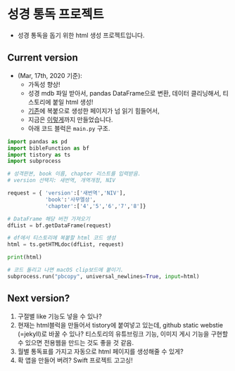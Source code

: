 # 성경 통독 프로젝트

+ 성경 통독을 돕기 위한 html 생성 프로젝트입니다.

## Current version  
+ (Mar, 17th, 2020 기준): 
  * 가독성 향상! 
  * 성경 mdb 파일 받아서, pandas DataFrame으로 변환, 데이터 클리닝해서, 티스토리에 붙일 html 생성!  
  * [기존](https://jhoons.tistory.com/108)에 복붙으로 생성한 페이지가 넘 읽기 힘들어서,
  * 지금은 [이렇게](https://jhoons.tistory.com/117)까지 만들었습니다.
  * 아래 코드 블럭은 `main.py` 구조.
  
``` python
import pandas as pd
import bibleFunction as bf
import tistory as ts
import subprocess

# 성격판본, book 이름, chapter 리스트를 입력받음.
# version 선택지: 새번역, 개역개정, NIV

request = { 'version':['새번역','NIV'], 
            'book':'사무엘상', 
            'chapter':['4','5','6','7','8']}

# DataFrame 해당 버전 가져오기
dfList = bf.getDataFrame(request)

# df에서 티스토리에 복붙할 html 코드 생성
html = ts.getHTMLdoc(dfList, request)

print(html)

# 코드 돌리고 나면 macOS clip보드에 붙이기.
subprocess.run("pbcopy", universal_newlines=True, input=html)
```  
## Next version?
1. 구절별 like 기능도 넣을 수 있나?
2. 현재는 html블럭을 만들어서 tistory에 붙여넣고 있는데, github static webstie (=jekyll)로 바꿀 수 있나? 티스토리의 유튜브링크 기능, 이미지 게시 기능을 구현할 수 있으면 전용웹을 만드는 것도 좋을 것 같음. 
3. 월별 통독표를 가지고 자동으로 html 페이지를 생성해줄 수 있게?
4. 확 앱을 만들어 버려? Swift 프로젝트 고고싱!


